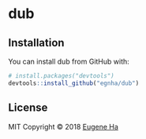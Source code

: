 
<!-- README.md is generated from README.Rmd. Please edit that file -->

# dub

## Installation

You can install dub from GitHub with:

``` r
# install.packages("devtools")
devtools::install_github("egnha/dub")
```

## License

MIT Copyright © 2018 [Eugene Ha](https://github.com/egnha)
